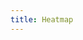 ```yaml
---
title: Heatmap
---
```



<div id="map" style="width: 100%; height: 500px;"></div>

<script src="https://unpkg.com/leaflet/dist/leaflet.js"></script>
<script src="https://unpkg.com/leaflet.heat/dist/leaflet-heat.js"></script>
<link rel="stylesheet" href="https://unpkg.com/leaflet/dist/leaflet.css" />

<script>
  // Initialize the map centered on Brooklyn
  const map = L.map('map').setView([40.6782, -73.9442], 12); // Zoom level 12 for Brooklyn

  // Add a light mode tile layer (default OpenStreetMap)
  L.tileLayer('https://{s}.tile.openstreetmap.org/{z}/{x}/{y}.png', {
    maxZoom: 18,
    attribution: '© OpenStreetMap contributors',
  }).addTo(map);

  // Fetch the data from the API
  fetch('https://data.cityofnewyork.us/resource/h9gi-nx95.json?$where=number_of_cyclist_injured>0')
    .then(response => response.json())
    .then(data => {
      // Filter the data to only include records from the past year
      const oneYearAgo = new Date();
      oneYearAgo.setFullYear(oneYearAgo.getFullYear() - 1);

      // Prepare heatmap data
      let heatmapData = data
        .filter(item => new Date(item.crash_date) >= oneYearAgo && item.latitude && item.longitude)
        .map(item => [
          parseFloat(item.latitude),
          parseFloat(item.longitude),
          parseInt(item.number_of_cyclist_injured) || 1 // Default intensity to 1 if missing
        ]);

      // Duplicate and randomize data to simulate higher density for testing
      const randomize = (val) => val + (Math.random() - 0.5) * 0.002; // Small random offset
      heatmapData = heatmapData.flatMap(point => {
        const [lat, lon, intensity] = point;
        return [
          point,
          [randomize(lat), randomize(lon), intensity],
          [randomize(lat), randomize(lon), intensity]
        ];
      });

      // Create the heatmap layer
      const heat = L.heatLayer(heatmapData, {
        radius: 35, // Increased radius for better overlap
        blur: 20,   // Slight blur for smooth transitions
        maxZoom: 17,
        minOpacity: 0.5, // Make heatmap more visible at all zoom levels
        gradient: {
          0.3: 'yellow',
          0.5: 'orange',
          0.7: 'red',
          1.0: 'darkred'
        },
      }).addTo(map);

      // Add tooltips for each original point (not duplicates)
      data.forEach(item => {
        if (item.latitude && item.longitude) {
          const marker = L.circleMarker([item.latitude, item.longitude], {
            radius: 0, // Invisible marker
            fillOpacity: 0,
            opacity: 0
          }).addTo(map);

          marker.bindTooltip(
            `Injuries: ${item.number_of_cyclist_injured}<br>Date: ${item.crash_date}`,
            { direction: 'top', offset: [0, -10] }
          );
        }
      });
    });
</script>

